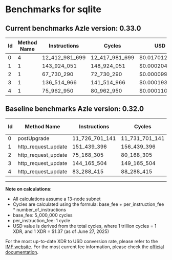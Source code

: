 # Benchmarks for sqlite

## Current benchmarks Azle version: 0.33.0
| Id | Method Name | Instructions | Cycles | USD | USD/Million Calls | Change |
|-----------|-------------|------------|--------|-----|--------------|-------|
| 0 | 4 | 12_412_981_699 | 12_417_981_699 | $0.0170126349 | $17_012.63 | <font color="red">+686_280_558</font> |
| 1 | 1 | 143_924_051 | 148_924_051 | $0.0002040259 | $204.02 | <font color="green">-7_515_345</font> |
| 2 | 1 | 67_730_290 | 72_730_290 | $0.0000996405 | $99.64 | <font color="green">-7_438_015</font> |
| 3 | 1 | 136_514_966 | 141_514_966 | $0.0001938755 | $193.87 | <font color="green">-7_650_538</font> |
| 4 | 1 | 75_962_950 | 80_962_950 | $0.0001109192 | $110.91 | <font color="green">-7_325_465</font> |

## Baseline benchmarks Azle version: 0.32.0
| Id | Method Name | Instructions | Cycles | USD | USD/Million Calls |
|-----------|-------------|------------|--------|-----|--------------|
| 0 | postUpgrade | 11_726_701_141 | 11_731_701_141 | $0.0160724306 | $16_072.43 |
| 1 | http_request_update | 151_439_396 | 156_439_396 | $0.0002143220 | $214.32 |
| 2 | http_request_update | 75_168_305 | 80_168_305 | $0.0001098306 | $109.83 |
| 3 | http_request_update | 144_165_504 | 149_165_504 | $0.0002043567 | $204.35 |
| 4 | http_request_update | 83_288_415 | 88_288_415 | $0.0001209551 | $120.95 |



---

**Note on calculations:**
- All calculations assume a 13-node subnet
- Cycles are calculated using the formula: base_fee + per_instruction_fee \* number_of_instructions
- base_fee: 5_000_000 cycles
- per_instruction_fee: 1 cycle
- USD value is derived from the total cycles, where 1 trillion cycles = 1 XDR, and 1 XDR = $1.37 (as of June 27, 2025)

For the most up-to-date XDR to USD conversion rate, please refer to the [IMF website](https://www.imf.org/external/np/fin/data/rms_sdrv.aspx).
For the most current fee information, please check the [official documentation](https://internetcomputer.org/docs/references/cycles-cost-formulas).